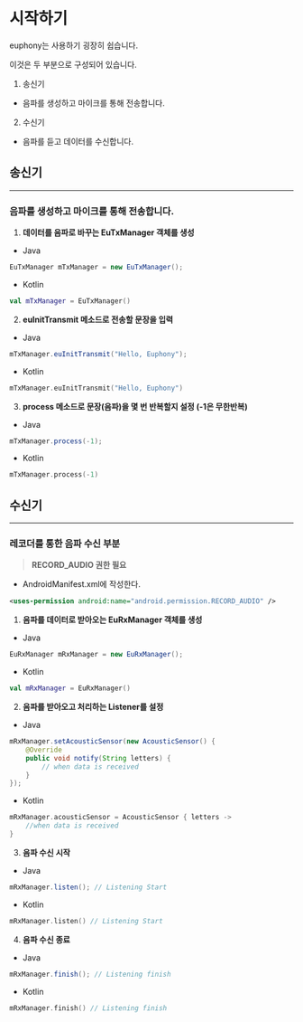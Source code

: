 # 시작하기

euphony는 사용하기 굉장히 쉽습니다.

이것은 두 부분으로 구성되어 있습니다.

1) 송신기
 - 음파를 생성하고 마이크를 통해 전송합니다.
2) 수신기
- 음파를 듣고 데이터를 수신합니다.

## 송신기

---

### 음파를 생성하고 마이크를 통해 전송합니다.

1. **데이터를 음파로 바꾸는 EuTxManager 객체를 생성**
- Java

```java
EuTxManager mTxManager = new EuTxManager();
```

- Kotlin

```kotlin
val mTxManager = EuTxManager()
```

2. **euInitTransmit 메소드로 전송할 문장을 입력**
- Java

```java
mTxManager.euInitTransmit("Hello, Euphony");
```

- Kotlin

```kotlin
mTxManager.euInitTransmit("Hello, Euphony")
```

3. **process 메소드로 문장(음파)을 몇 번 반복할지 설정 (-1은 무한반복)**
- Java

```java
mTxManager.process(-1);
```

- Kotlin

```kotlin
mTxManager.process(-1)
```

## 수신기

---

### 레코더를 통한 음파 수신 부분

> **RECORD_AUDIO 권한 필요**

- AndroidManifest.xml에 작성한다.

```xml
<uses-permission android:name="android.permission.RECORD_AUDIO" />
```

1. **음파를 데이터로 받아오는 EuRxManager 객체를 생성**
- Java

```java
EuRxManager mRxManager = new EuRxManager();
```

- Kotlin

```kotlin
val mRxManager = EuRxManager()
```

2. **음파를 받아오고 처리하는 Listener를 설정**
- Java

```java
mRxManager.setAcousticSensor(new AcousticSensor() {
	@Override
	public void notify(String letters) {
		// when data is received
	}
});
```

- Kotlin

```kotlin
mRxManager.acousticSensor = AcousticSensor { letters ->
	//when data is received
}
```

3. **음파 수신 시작**
- Java

```java
mRxManager.listen(); // Listening Start
```

- Kotlin

```kotlin
mRxManager.listen() // Listening Start
```

4. **음파 수신 종료**
- Java

```java
mRxManager.finish(); // Listening finish
```

- Kotlin

```kotlin
mRxManager.finish() // Listening finish
```
